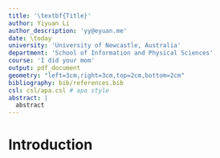 ```yaml
---
title: '\textbf{Title}'
author: Yiyuan Li
author_description: 'yy@eyuan.me'
date: \today
university: 'University of Newcastle, Australia'
department: 'School of Information and Physical Sciences'
course: 'I did your mom'
output: pdf_document
geometry: "left=3cm,right=3cm,top=2cm,bottom=2cm"
bibliography: bib/references.bib
csl: csl/apa.csl # apa style
abstract: |
  abstract 
---
```


# Introduction

